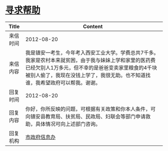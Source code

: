 # [寻求帮助](http://www.shangluo.gov.cn/zmhd/ldxxxx.jsp?urltype=leadermail.LeaderMailContentUrl&wbtreeid=1112&leadermailid=1354)

| Title |                                                         Content                                                          |
|:-----:|--------------------------------------------------------------------------------------------------------------------------|
| 来信时间  | 2012-08-20                                                                                                               |
| 来信内容  | 我是镇安一考生，今年考入西安工业大学。学费总共7千多。我家是农村本来就贫困，由于我与妹妹上学和家里的医药费已经欠别人1万多元，但不幸的是爸爸变卖家里粮食的4千块被别人偷了，我现在没钱上学了，我很无助。也不知道找谁，我希望政府可以帮我。谢谢。 |
| 回复时间  | 2012-08-20                                                                                                               |
| 回复内容  | 你好，你所反映的问题，可根据有关政策和你本人条件，可向镇安县教育局、扶贫局、民政局、妇联会等部门申请救助，具体情况可向上述部门咨询。                                                       |
| 回复机构  | [市政府信息办](../../category/agencies/市政府信息办.md)                                                                              |
